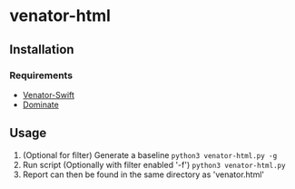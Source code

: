 # venator-html
## Installation
### Requirements
- [Venator-Swift](https://github.com/richiercyrus/Venator-Swift)
- [Dominate](https://pypi.org/project/dominate/)

## Usage
1. (Optional for filter) Generate a baseline `python3 venator-html.py -g`
2. Run script (Optionally with filter enabled '-f') `python3 venator-html.py`
3. Report can then be found in the same directory as 'venator.html'
